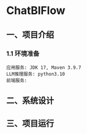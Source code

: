 # ChatBIFlow
## 一、项目介绍
### 1.1 环境准备
	应用服务: JDK 17, Maven 3.9.7
	LLM推理服务: python3.10
	前端服务:
## 二、系统设计
## 三、项目运行



